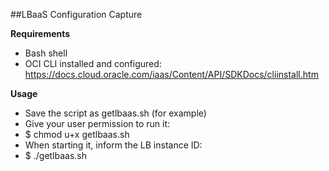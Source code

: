 ##LBaaS Configuration Capture

**Requirements**
- Bash shell
- OCI CLI installed and configured: https://docs.cloud.oracle.com/iaas/Content/API/SDKDocs/cliinstall.htm

**Usage**
- Save the script as getlbaas.sh (for example)
- Give your user permission to run it:
- $ chmod u+x getlbaas.sh
- When starting it, inform the LB instance ID: 
- $ ./getlbaas.sh <load balancer OCID>
